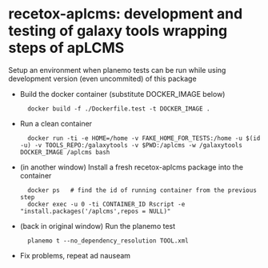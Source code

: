 # recetox-aplcms: development and testing of galaxy tools wrapping steps of apLCMS

Setup an environment when planemo tests can be run while using development version (even uncommited) of this package

- Build the docker container (substitute DOCKER_IMAGE below)

        docker build -f ./Dockerfile.test -t DOCKER_IMAGE .

- Run a clean container

        docker run -ti -e HOME=/home -v FAKE_HOME_FOR_TESTS:/home -u $(id -u) -v TOOLS_REPO:/galaxytools -v $PWD:/aplcms -w /galaxytools DOCKER_IMAGE /aplcms bash

- (in another window) Install a fresh recetox-aplcms package into the container

        docker ps 	# find the id of running container from the previous step
        docker exec -u 0 -ti CONTAINER_ID Rscript -e "install.packages('/aplcms',repos = NULL)"

- (back in original window) Run the planemo test

        planemo t --no_dependency_resolution TOOL.xml

- Fix problems, repeat ad nauseam







